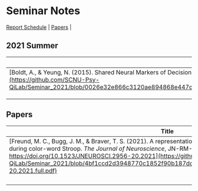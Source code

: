 # Seminar Notes

[Report Schedule](#2021summer) | [Papers](#Papers) | 



## 2021 Summer 



| Title                                                        | Host | Slides                                                       | date     |
| ------------------------------------------------------------ | ---- | ------------------------------------------------------------ | -------- |
| [Boldt, A., & Yeung, N. (2015). Shared Neural Markers of Decision Confidence and Error Detection. *Journal of Neuroscience*, *35*(8), 3478–3484. https://doi.org/10.1523/JNEUROSCI.0797-14.2015](https://github.com/SCNU-Psy-QiLab/Seminar_2021/blob/0026e32e866c3120ae894868e447dacb89df7cac/2021Summer/Shared%20Neural%20Markers%20of%20Decision%20Confidence%20and%20Error%20Detection(1).pdf) | 梁波 | [slides](https://github.com/SCNU-Psy-QiLab/Seminar_2021/blob/0026e32e866c3120ae894868e447dacb89df7cac/2021Summer/Shared%20Neural%20Markers%20of%20Decision%20Confidence%20and%20Error%20Detection%20.pptx) | 2021.7.1 |
|                                                              |      |                                                              |          |
|                                                              |      |                                                              |          |
|                                                              |      |                                                              |          |



## Papers

| Title                                                        |
| ------------------------------------------------------------ |
| [Freund, M. C., Bugg, J. M., & Braver, T. S. (2021). A representational similarity analysis of cognitive control during color-word Stroop. *The Journal of Neuroscience*, JN-RM-2956-20. https://doi.org/10.1523/JNEUROSCI.2956-20.2021](https://github.com/SCNU-Psy-QiLab/Seminar_2021/blob/4bf1ccd2d3948770c1852f90b187dd81ef825ba2/2021Summer/JNEUROSCI.2956-20.2021.full.pdf) |
|                                                              |
|                                                              |
|                                                              |
|                                                              |

